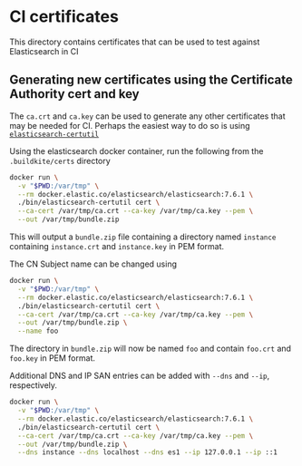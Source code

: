 # CI certificates

This directory contains certificates that can be used to test against Elasticsearch in CI

## Generating new certificates using the Certificate Authority cert and key

The `ca.crt` and `ca.key` can be used to generate any other certificates that may be needed
for CI. Perhaps the easiest way to do so is using 
[`elasticsearch-certutil`](https://www.elastic.co/guide/en/elasticsearch/reference/current/certutil.html)

Using the elasticsearch docker container, run the following from the `.buildkite/certs` directory

```sh
docker run \
  -v "$PWD:/var/tmp" \
  --rm docker.elastic.co/elasticsearch/elasticsearch:7.6.1 \
  ./bin/elasticsearch-certutil cert \
  --ca-cert /var/tmp/ca.crt --ca-key /var/tmp/ca.key --pem \
  --out /var/tmp/bundle.zip
```

This will output a `bundle.zip` file containing a directory named `instance` containing 
`instance.crt` and `instance.key` in PEM format.

The CN Subject name can be changed using

```sh
docker run \
  -v "$PWD:/var/tmp" \
  --rm docker.elastic.co/elasticsearch/elasticsearch:7.6.1 \
  ./bin/elasticsearch-certutil cert \
  --ca-cert /var/tmp/ca.crt --ca-key /var/tmp/ca.key --pem \
  --out /var/tmp/bundle.zip \
  --name foo
```

The directory in `bundle.zip` will now be named `foo` and contain 
`foo.crt` and `foo.key` in PEM format.

Additional DNS and IP SAN entries can be added with `--dns` and `--ip`, respectively.

```sh
docker run \
  -v "$PWD:/var/tmp" \
  --rm docker.elastic.co/elasticsearch/elasticsearch:7.6.1 \
  ./bin/elasticsearch-certutil cert \
  --ca-cert /var/tmp/ca.crt --ca-key /var/tmp/ca.key --pem \
  --out /var/tmp/bundle.zip \
  --dns instance --dns localhost --dns es1 --ip 127.0.0.1 --ip ::1
```
